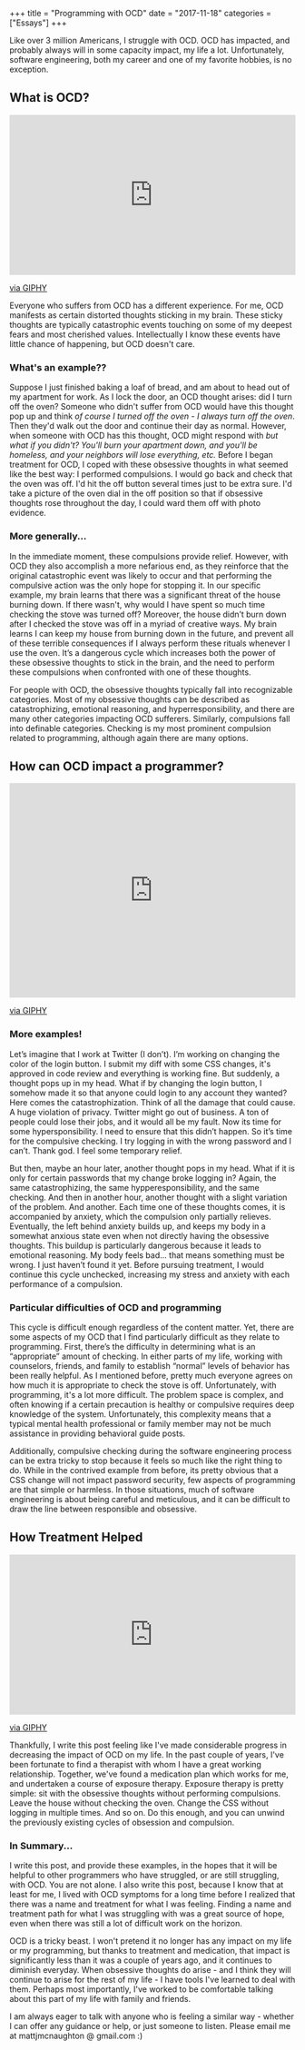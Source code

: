+++
title = "Programming with OCD"
date = "2017-11-18"
categories = ["Essays"]
+++

Like over 3 million Americans, I struggle with OCD. OCD has impacted, and probably
always will in some capacity impact, my life a lot. Unfortunately, software
engineering, both my career and one of my favorite hobbies, is no exception.

## What is OCD?

<div style="width:100%;height:0;padding-bottom:56%;position:relative;"><iframe src="https://giphy.com/embed/cMVgEhDeKzPwI" width="100%" height="100%" style="position:absolute" frameBorder="0" class="giphy-embed" allowFullScreen></iframe></div><p><a href="https://giphy.com/gifs/barkpost-pugs-pug-life-gif-cMVgEhDeKzPwI">via GIPHY</a></p>

Everyone who suffers from OCD has a different experience. For me, OCD manifests
as certain distorted thoughts sticking in my brain. These sticky thoughts are
typically catastrophic events touching on some of my deepest fears and most
cherished values. Intellectually I know these events have little chance of
happening, but OCD doesn't care.

### What's an example??

Suppose I just finished baking a
loaf of bread, and am about to head out of my apartment for work. As I lock the
door, an OCD thought arises: did I turn off the oven? Someone who didn't
suffer from OCD would have this thought pop up and think *of course I turned off
the oven - I always turn off the oven*. Then they'd walk out the door and
continue their day as normal. However, when someone with OCD has this thought,
OCD might respond with *but what if you didn't? You'll burn your apartment down,
and you'll be homeless, and your neighbors will lose everything, etc.* Before
I began treatment for OCD, I coped with these obsessive thoughts in what seemed
like the best way: I performed compulsions. I would go back and check that the
oven was off. I'd hit the off button several times just to be extra sure. I'd
take a picture of the oven dial in the off position so that if obsessive
thoughts rose throughout the day, I could ward them off with photo evidence.

### More generally...

In the immediate moment, these compulsions provide relief. However, with OCD
they also accomplish a more nefarious end, as they reinforce
that the original catastrophic event was likely to occur and that performing
the compulsive action was the only hope for stopping it. In our specific
example, my brain learns that there was a significant threat of the house
burning down. If there wasn't, why would I have spent so much time checking the
stove was turned off? Moreover, the house didn’t burn down after I checked the
stove was off in a myriad of creative ways. My brain learns
I can keep my house from burning down in the future,
and prevent all of these terrible consequences if I always
perform these rituals whenever I use the oven. It’s a dangerous cycle which
increases both the power of these obsessive thoughts to stick in the brain, and
the need to perform these compulsions when confronted with one of these
thoughts.

For people with OCD, the obsessive thoughts typically fall into recognizable
categories. Most of my obsessive thoughts can be described as
catastrophizing, emotional reasoning, and hyperresponsibility, and there are
many other categories impacting OCD sufferers. Similarly,
compulsions fall into definable categories. Checking is my most
prominent compulsion related to programming, although again there are many
options.

## How can OCD impact a programmer?

<div style="width:100%;height:0;padding-bottom:75%;position:relative;"><iframe src="https://giphy.com/embed/vzO0Vc8b2VBLi" width="100%" height="100%" style="position:absolute" frameBorder="0" class="giphy-embed" allowFullScreen></iframe></div><p><a href="https://giphy.com/gifs/vzO0Vc8b2VBLi">via GIPHY</a></p>

### More examples!

Let’s imagine that I work at Twitter (I don’t).
I’m working on changing the color of the login button. I submit my diff with
some CSS changes, it's approved in code review
and everything is working fine. But suddenly, a thought pops up in my head. What
if by changing the login button, I somehow made it so that anyone could login to
any account they wanted? Here comes the catastrophization. Think of all the
damage that could cause. A huge violation of privacy. Twitter might go out of
business. A ton of people could lose their jobs, and it would all be my fault.
Now its time for some hypersponsibility. I need to ensure that this didn’t
happen. So it’s time for the compulsive checking.
I try logging in with the wrong password and I can’t. Thank
god. I feel some temporary relief.

But then, maybe an hour later, another thought pops in my head. What if it is
only for certain passwords that my change broke logging in? Again, the same
catastrophizing, the same hypperesponsibility, and the same checking. And then
in another hour, another thought with a slight variation of the problem.
And another. Each time one of these thoughts
comes, it is accompanied by anxiety, which the compulsion only partially
relieves. Eventually, the left behind anxiety builds up, and keeps my body in
a somewhat anxious state even when not directly having the obsessive thoughts.
This buildup is particularly dangerous because it leads to emotional reasoning.
My body feels bad... that means something must be wrong. I just haven’t found it
yet. Before pursuing treatment, I would
continue this cycle unchecked, increasing my stress and anxiety with each
performance of a compulsion.

### Particular difficulties of OCD and programming

This cycle is difficult enough regardless of the content matter. Yet, there are
some aspects of my OCD that I find particularly difficult as they relate to
programming. First, there’s the difficulty in determining what is an
“appropriate” amount of checking. In either parts of my life, working with
counselors, friends, and family to establish “normal” levels of behavior has
been really helpful. As I mentioned before, pretty much everyone agrees on how
much it is appropriate to check the stove is off. Unfortunately, with programming,
it's a lot more difficult. The problem space is
complex, and often knowing if a certain precaution is healthy or compulsive
requires deep knowledge of the system. Unfortunately, this complexity means that
a typical mental health professional or family member may not be much assistance
in providing behavioral guide posts.

Additionally, compulsive checking during the software engineering process can be
extra tricky to stop because it feels so much like the right thing to do. While in the
contrived example from before, its pretty obvious that a CSS change will not
impact password security, few aspects of programming are that simple or
harmless. In those situations, much of software engineering is about
being careful and meticulous, and it can be difficult to draw the line
between responsible and obsessive.

## How Treatment Helped

<div style="width:100%;height:0;padding-bottom:56%;position:relative;"><iframe src="https://giphy.com/embed/yoJC2qNujv3gJWP504" width="100%" height="100%" style="position:absolute" frameBorder="0" class="giphy-embed" allowFullScreen></iframe></div><p><a href="https://giphy.com/gifs/dog-hello-pun-yoJC2qNujv3gJWP504">via GIPHY</a></p>

Thankfully, I write this post feeling like I've made considerable progress in
decreasing the impact of OCD on my life. In the past couple of years, I've
been fortunate to find a therapist with whom I have a great working relationship. Together,
we've found a medication plan which works for me, and undertaken a
course of exposure therapy. Exposure therapy is pretty simple: sit with the obsessive thoughts without
performing compulsions. Leave the house without checking the oven. Change the
CSS without logging in multiple times. And so on. Do this enough, and you can unwind the previously
existing cycles of obsession and compulsion.

### In Summary...

I write this post, and provide these examples, in the hopes that it will be
helpful to other programmers who have struggled, or are still struggling, with
OCD. You are not alone. I also write this post, because I know that at least for
me, I lived with OCD symptoms for a long time before I realized that
there was a name and treatment for what I was feeling. Finding a name and
treatment path for what I was struggling with was a great
source of hope, even when there was still a lot of difficult work on the
horizon.

OCD is a tricky beast. I won't pretend it no longer has any impact on my life or
my programming, but thanks to treatment and medication, that impact is
significantly less than it was a couple of years ago, and it continues to
diminish everyday. When obsessive thoughts do arise - and I think they will
continue to arise for the rest of my life - I have tools I've learned to deal
with them. Perhaps most importantly, I've worked to be comfortable talking about
this part of my life with family and friends.

I am always eager to talk with anyone who is feeling a similar way - whether I
can offer any guidance or help, or just someone to listen. Please email me at
mattjmcnaughton @ gmail.com :)
